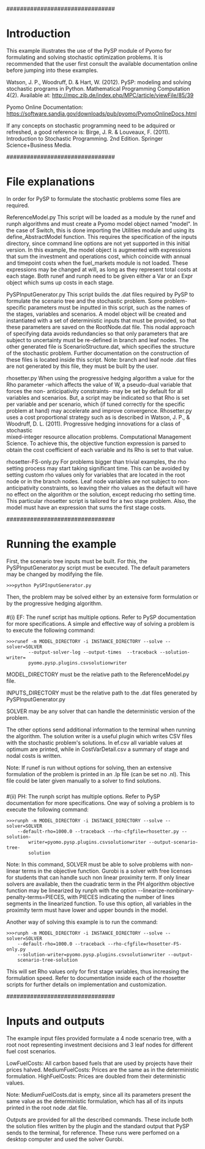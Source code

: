 ################################
# Introduction

This example illustrates the use of the PySP module of Pyomo for formulating
and solving stochastic optimization problems. It is recommended that the user
first consult the available documentation online before jumping into these
examples.

Watson, J. P., Woodruff, D. & Hart, W. (2012). PySP: modeling and solving
stochastic programs in Python. Mathematical Programming Computation 4(2).
Available at: http://mpc.zib.de/index.php/MPC/article/viewFile/85/39

Pyomo Online Documentation:
https://software.sandia.gov/downloads/pub/pyomo/PyomoOnlineDocs.html

If any concepts on stochastic programming need to be adquired or refreshed, a
good reference is:  Birge, J. R. & Louveaux, F. (2011). Introduction to
Stochastic Programming. 2nd Edition. Springer Science+Business Media.

################################
# File explanations

In order for PySP to formulate the stochastic problems some files are required.

ReferenceModel.py
	This script will be loaded as a module by the runef and runph algorithms and
	must create a Pyomo model object named "model". In the case of Switch, this
	is done importing the Utilities module and using its define_AbstractModel
	function. This requires the specification of the inputs directory, since
	command line options are not yet supported in this initial version.
	In this example, the model object is augmented with expressions that sum the
	investment and operations cost, which coincide with annual and timepoint
	costs when the fuel_markets module is not loaded. These expressions may be
	changed at will, as long as they represent total costs at each stage. Both
	runef and runph need to be given either a Var or an Expr object which sums
	up costs in each stage.

PySPInputGenerator.py
	This script builds the .dat files required by PySP to formulate the scenario
	tree and the stochastic problem. Some problem-specific parameters must be
	inputted in this script, such as the names of the stages, variables and
	scenarios. A model object will be created and instantiated with a set of
	deterministic inputs that must be provided, so that these parameters are
	saved on the RootNode.dat file. This nodal approach of specifying data
	avoids redundancies so that only parameters that are subject to uncertainty
	must be re-defined in branch and leaf nodes. The other generated file is
	ScenarioStructure.dat, which specifies the structure of the stochastic
	problem. Further documentation on the construction of these files is located
	inside this script. Note: branch and leaf node .dat files are not generated
	by this file, they must be built by the user.

rhosetter.py
	When using the progressive hedging algorithm a value for the Rho parameter
	-which affects the value of W, a pseudo-dual variable that forces the non-
	anticipativity constraints- may be set by default for all variables and 
	scenarios. But, a script may be indicated so that Rho is set per variable
	and per scenario, which (if tuned correctly for the specific problem at
	hand) may accelerate and improve convergence. Rhosetter.py uses a cost
	proportional strategy such as is described in Watson, J. P., & Woodruff, 
	D. L.  (2011). Progressive hedging innovations for a class of stochastic  
	mixed-integer resource allocation problems. Computational  Management Science.
	To achieve this, the objective function expression is parsed to obtain the
	cost coefficient of each variable and its Rho is set to that value.

rhosetter-FS-only.py
	For problems bigger than trivial examples, the rho setting process may start
	taking significant time. This can be avoided by setting custom rho values only
	for variables that are located in the root node or in the branch nodes. Leaf
	node variables are not subject to non-anticipativity constraints, so leaving
	their rho values as the default will have no effect on the algorithm or the 
	solution, except reducing rho setting time. This particular rhosetter script
	is tailored for a two stage problem. Also, the model must have an expression 
	that sums the first stage costs.  

################################
# Running the example

First, the scenario tree inputs must be built. For this, the PySPInputGenerator.py
script must be executed. The default parameters may be changed by modifying the file.

	>>>python PySPInputGenerator.py

Then, the problem may be solved either by an extensive form formulation or by the
progressive hedging algorithm.

####
#(i) EF: The runef script has multiple options. Refer to PySP documentation for more
specifications. A simple and effective way of solving a problem is to execute the
following command:

	>>>runef -m MODEL_DIRECTORY -i INSTANCE_DIRECTORY --solve --solver=SOLVER
			--output-solver-log --output-times	--traceback --solution-writer=
			pyomo.pysp.plugins.csvsolutionwriter

MODEL_DIRECTORY must be the relative path to the ReferenceModel.py file.

INPUTS_DIRECTORY must be the relative path to the .dat files generated by
PySPInputGenerator.py

SOLVER may be any solver that can handle the deterministic version of the problem.

The other options send additional information to the terminal when running the algorithm.
The solution writer is a useful plugin which writes CSV files with the stochastic
problem's solutions. In ef.csv all variable values at optimum are printed, while in
CostVarDetail.csv a summary of stage and nodal costs is written.

Note: If runef is run without options for solving, then an extensive formulation
of the problem is printed in an .lp file (can be set no .nl). This file could be later
given manually to a solver to find solutions.

#####
#(ii) PH: The runph script has multiple options. Refer to PySP documentation for more
specifications. One way of solving a problem is to execute the following command:

	>>>runph -m MODEL_DIRECTORY -i INSTANCE_DIRECTORY --solve --solver=SOLVER
		--default-rho=1000.0 --traceback --rho-cfgfile=rhosetter.py --solution-
			writer=pyomo.pysp.plugins.csvsolutionwriter --output-scenario-tree-
			solution

Note: In this command, SOLVER must be able to solve problems with non-linear terms
in the objective function. Gurobi is a solver with free licenses for students that
can handle such non linear proximity term. If only linear solvers are available,
then the cuadratic term in the PH algorithm objective function may be linearized
by runph with the option  --linearize-nonbinary-penalty-terms=PIECES, with PIECES
indicating the number of lines segments in the linearized function. To use this
option, all variables in the proximity term must have lower and upper bounds in 
the model.

Another way of solving this example is to run the command:

	>>>runph -m MODEL_DIRECTORY -i INSTANCE_DIRECTORY --solve --solver=SOLVER
		--default-rho=1000.0 --traceback --rho-cfgfile=rhosetter-FS-only.py 
		--solution-writer=pyomo.pysp.plugins.csvsolutionwriter --output-
		scenario-tree-solution

This will set Rho values only for first stage variables, thus increasing the
formulation speed. Refer to documentation inside each of the rhosetter scripts
for further details on implementation and customization.


################################
# Inputs and outputs

The example input files provided formulate a 4 node scenario tree, with a root
noot representing investment decisions and 3 leaf nodes for different fuel cost
scenarios.

LowFuelCosts: All carbon based fuels that are used by projects have their prices
halved.
MediumFuelCosts: Prices are the same as in the deterministic formulation.
HighFuelCosts: Prices are doubled from their deterministic values.

Note: MediumFuelCosts.dat is empty, since all its parameters present the same
value as the deterministic formulation, which has all of its inputs printed
in the root node .dat file.

Outputs are provided for all the described commands. These include both the
solution files written by the plugin and the standard output that PySP sends
to the terminal, for reference. These runs were perfomed on a desktop computer
and used the solver Gurobi.